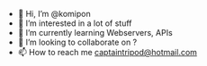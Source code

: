 - 👋 Hi, I’m @komipon
- 👀 I’m interested in a lot of stuff
- 🌱 I’m currently learning Webservers, APIs
- 💞️ I’m looking to collaborate on ?
- 📫 How to reach me captaintripod@hotmail.com

<!---
komipon/komipon is a ✨ special ✨ repository because its `README.md` (this file) appears on your GitHub profile.
You can click the Preview link to take a look at your changes.
--->
